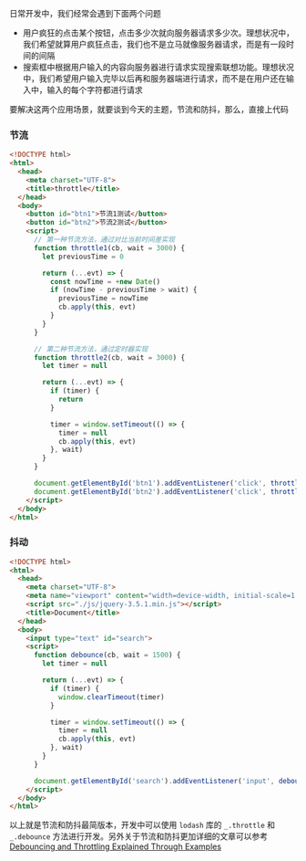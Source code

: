 ---
---

日常开发中，我们经常会遇到下面两个问题

* 用户疯狂的点击某个按钮，点击多少次就向服务器请求多少次。理想状况中，我们希望就算用户疯狂点击，我们也不是立马就像服务器请求，而是有一段时间的间隔
* 搜索框中根据用户输入的内容向服务器进行请求实现搜索联想功能。理想状况中，我们希望用户输入完毕以后再和服务器端进行请求，而不是在用户还在输入中，输入的每个字符都进行请求

要解决这两个应用场景，就要谈到今天的主题，节流和防抖，那么，直接上代码

### 节流

``` html
<!DOCTYPE html>
<html>
  <head>
    <meta charset="UTF-8">
    <title>throttle</title>
  </head>
  <body>
    <button id="btn1">节流1测试</button>
    <button id="btn2">节流2测试</button>
    <script>
      // 第一种节流方法，通过对比当前时间差实现
      function throttle1(cb, wait = 3000) {
        let previousTime = 0

        return (...evt) => {
          const nowTime = +new Date()
          if (nowTime - previousTime > wait) {
            previousTime = nowTime
            cb.apply(this, evt)
          }
        }
      }

      // 第二种节流方法，通过定时器实现
      function throttle2(cb, wait = 3000) {
        let timer = null

        return (...evt) => {
          if (timer) {
            return
          }

          timer = window.setTimeout(() => {
            timer = null
            cb.apply(this, evt)
          }, wait)
        }
      }

      document.getElementById('btn1').addEventListener('click', throttle1(evt => console.log(evt)))
      document.getElementById('btn2').addEventListener('click', throttle2(evt => console.log(evt)))
    </script>
  </body>
</html>
```

### 抖动

``` html
<!DOCTYPE html>
<html>
  <head>
    <meta charset="UTF-8">
    <meta name="viewport" content="width=device-width, initial-scale=1.0">
    <script src="./js/jquery-3.5.1.min.js"></script>
    <title>Document</title>
  </head>
  <body>
    <input type="text" id="search">
    <script>
      function debounce(cb, wait = 1500) {
        let timer = null

        return (...evt) => {
          if (timer) {
            window.clearTimeout(timer)
          }

          timer = window.setTimeout(() => {
            timer = null
            cb.apply(this, evt)
          }, wait)
        }
      }

      document.getElementById('search').addEventListener('input', debounce(evt => console.log(evt)))
    </script>
  </body>
</html>
```

以上就是节流和防抖最简版本，开发中可以使用 `lodash` 库的 `_.throttle` 和 `_.debounce` 方法进行开发。另外关于节流和防抖更加详细的文章可以参考 [Debouncing and Throttling Explained Through Examples](https://css-tricks.com/debouncing-throttling-explained-examples/)
